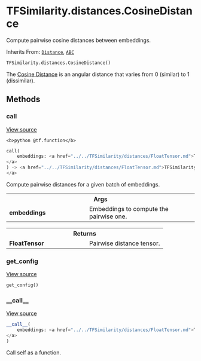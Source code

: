 # TFSimilarity.distances.CosineDistance





Compute pairwise cosine distances between embeddings.

Inherits From: [`Distance`](../../TFSimilarity/distances/Distance.md), [`ABC`](../../TFSimilarity/distances/ABC.md)

```python
TFSimilarity.distances.CosineDistance()
```



<!-- Placeholder for "Used in" -->

The [Cosine Distance](https://en.wikipedia.org/wiki/Cosine_similarity) is
an angular distance that varies from 0 (similar) to 1 (dissimilar).

## Methods

<h3 id="call">call</h3>

<a target="_blank" href="https://github.com/tensorflow/similarity/blob/main/tensorflow_similarity/distances.py#L98-L111">View source</a>

``<b>python
@tf.function</b>``

```python
call(
    embeddings: <a href="../../TFSimilarity/distances/FloatTensor.md">TFSimilarity.distances.FloatTensor```
</a>
) -> <a href="../../TFSimilarity/distances/FloatTensor.md">TFSimilarity.distances.FloatTensor```
</a>
```


Compute pairwise distances for a given batch of embeddings.


<!-- Tabular view -->
 <table class="responsive fixed orange">
<colgroup><col width="214px"><col></colgroup>
<tr><th colspan="2">Args</th></tr>

<tr>
<td>
<b>embeddings</b>
</td>
<td>
Embeddings to compute the pairwise one.
</td>
</tr>
</table>



<!-- Tabular view -->
 <table class="responsive fixed orange">
<colgroup><col width="214px"><col></colgroup>
<tr><th colspan="2">Returns</th></tr>

<tr>
<td>
<b>FloatTensor</b>
</td>
<td>
Pairwise distance tensor.
</td>
</tr>
</table>



<h3 id="get_config">get_config</h3>

<a target="_blank" href="https://github.com/tensorflow/similarity/blob/main/tensorflow_similarity/distances.py#L50-L51">View source</a>

```python
get_config()
```





<h3 id="__call__">__call__</h3>

<a target="_blank" href="https://github.com/tensorflow/similarity/blob/main/tensorflow_similarity/distances.py#L44-L45">View source</a>

```python
__call__(
    embeddings: <a href="../../TFSimilarity/distances/FloatTensor.md">TFSimilarity.distances.FloatTensor```
</a>
)
```


Call self as a function.





